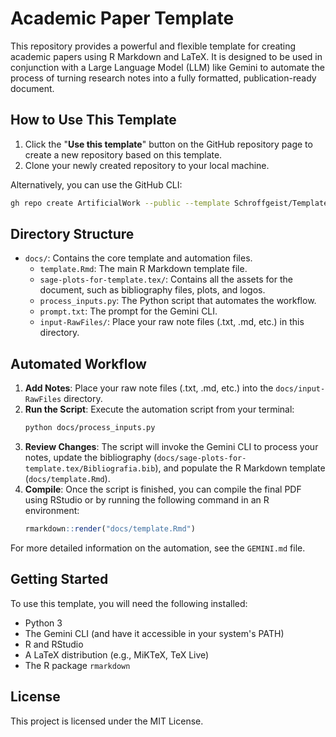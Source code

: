 # Academic Paper Template

This repository provides a powerful and flexible template for creating academic papers using R Markdown and LaTeX. It is designed to be used in conjunction with a Large Language Model (LLM) like Gemini to automate the process of turning research notes into a fully formatted, publication-ready document.

## How to Use This Template

1.  Click the "**Use this template**" button on the GitHub repository page to create a new repository based on this template.
2.  Clone your newly created repository to your local machine.

Alternatively, you can use the GitHub CLI:
```sh
gh repo create ArtificialWork --public --template Schroffgeist/Template-Base-AcademicDocco --clone
```

## Directory Structure

-   `docs/`: Contains the core template and automation files.
    -   `template.Rmd`: The main R Markdown template file.
    -   `sage-plots-for-template.tex/`: Contains all the assets for the document, such as bibliography files, plots, and logos.
    -   `process_inputs.py`: The Python script that automates the workflow.
    -   `prompt.txt`: The prompt for the Gemini CLI.
    -   `input-RawFiles/`: Place your raw note files (.txt, .md, etc.) in this directory.

## Automated Workflow

1.  **Add Notes**: Place your raw note files (.txt, .md, etc.) into the `docs/input-RawFiles` directory.
2.  **Run the Script**: Execute the automation script from your terminal:
    ```bash
    python docs/process_inputs.py
    ```
3.  **Review Changes**: The script will invoke the Gemini CLI to process your notes, update the bibliography (`docs/sage-plots-for-template.tex/Bibliografia.bib`), and populate the R Markdown template (`docs/template.Rmd`).
4.  **Compile**: Once the script is finished, you can compile the final PDF using RStudio or by running the following command in an R environment:
    ```R
    rmarkdown::render("docs/template.Rmd")
    ```

For more detailed information on the automation, see the `GEMINI.md` file.

## Getting Started

To use this template, you will need the following installed:

-   Python 3
-   The Gemini CLI (and have it accessible in your system's PATH)
-   R and RStudio
-   A LaTeX distribution (e.g., MiKTeX, TeX Live)
-   The R package `rmarkdown`

## License

This project is licensed under the MIT License.
